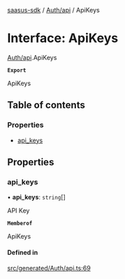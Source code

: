 [saasus-sdk](../README.md) / [Auth/api](../modules/Auth_api.md) / ApiKeys

# Interface: ApiKeys

[Auth/api](../modules/Auth_api.md).ApiKeys

**`Export`**

ApiKeys

## Table of contents

### Properties

- [api\_keys](Auth_api.ApiKeys.md#api_keys)

## Properties

### api\_keys

• **api\_keys**: `string`[]

API Key

**`Memberof`**

ApiKeys

#### Defined in

[src/generated/Auth/api.ts:69](https://github.com/saasus-platform/saasus-sdk-javascript/blob/6b95732/src/generated/Auth/api.ts#L69)
